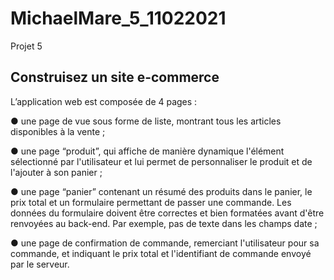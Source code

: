 # MichaelMare_5_11022021
Projet 5

## Construisez un site e-commerce

L’application web est composée de 4 pages :

  ● une page de vue sous forme de liste, montrant tous les articles disponibles à la vente ;

  ● une page “produit”, qui affiche de manière dynamique l'élément sélectionné par l'utilisateur et lui permet de personnaliser le produit et de l'ajouter à son    panier ;

  ● une page “panier” contenant un résumé des produits dans le panier, le prix total et un formulaire permettant de passer une commande. Les données du formulaire doivent être correctes et bien formatées avant d'être renvoyées au back-end. Par exemple, pas de texte dans les champs date ;

  ● une page de confirmation de commande, remerciant l'utilisateur pour sa commande, et indiquant le prix total et l'identifiant de commande envoyé par le serveur.
